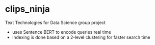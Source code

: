 # clips_ninja
Text Technologies for Data Science group project
- uses Sentence BERT to encode queries real time
- indexing is done based on a 2-level clustering for faster search time
